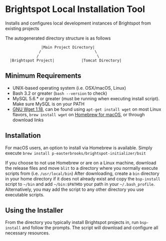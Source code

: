 # Brightspot Local Installation Tool

Installs and configures local development instances of Brightspot from existing projects

The autogenerated directory structure is as follows

                    |Main Project Directory|
                   /                        \
                  /                          \ 
      |Brightspot Project|            |Tomcat Directory|

## Minimum Requirements
* UNIX-based operating system (i.e. OSX/macOS, Linux)
* Bash 3.2 or greater (`bash --version` to check)
* MySQL 5.6.* or greater (must be running when executing install script). Make sure MySQL is on your PATH
* [GNU Wget 1.18](https://www.gnu.org/software/wget/), can be found using `apt-get install wget` on most Linux flavors, `brew install wget` on [Homebrew for macOS](https://brew.sh/), or through download links

## Installation
For macOS users, an option to install via Homebrew is available. Simply execute `brew install p-easterbrooks/brightspot-initializer/bsit`

If you choose to not use Homebrew or are on a Linux machine, download the release files and move `blit` to a directory where you normally execute scripts from (i.e. `/usr/local/bin`)
After downloading, create a `bin` directory in your home directory if it does not already exist and copy the `bsp-install` script to `~/bin` and add `~/bin:$PATH`to your path in your `~/.bash_profile`. Alternatively, you may add the script to any other directory you use executable scripts.

## Using the Installer
From the directory you typically install Brightspot projects in, run `bsp-install` and follow the prompts. The script will download and configure all necessary resources.

